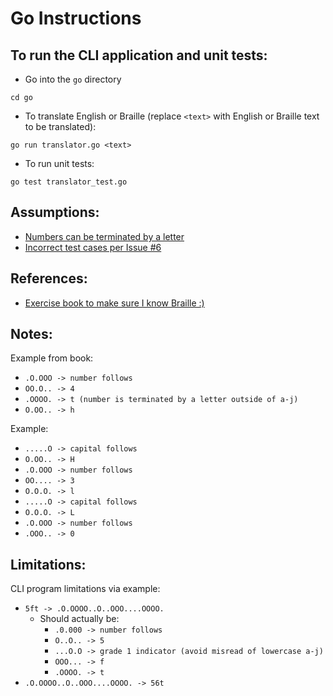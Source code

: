 # Go Instructions

## To run the CLI application and unit tests:
- Go into the `go` directory
```
cd go
```
- To translate English or Braille (replace `<text>` with English or Braille text to be translated):
```
go run translator.go <text>
```
- To run unit tests:
```
go test translator_test.go
```

## Assumptions:
- [Numbers can be terminated by a letter](https://www.nationalbraille.org/forums/topic/letters-following-numbers/)
- [Incorrect test cases per Issue #6](https://github.com/DevDegree/eng-intern-challenge/issues/6)

## References:
- [Exercise book to make sure I know Braille :)](https://cnib.ca/sites/default/files/2021-09/Reading-Uncontracted-Braille-2014_0.pdf)

## Notes:

Example from book:
- `.O.OOO -> number follows`
- `OO.O.. -> 4`
- `.OOOO. -> t (number is terminated by a letter outside of a-j)`
- `O.OO.. -> h`

Example:
- `.....O -> capital follows`
- `O.OO.. -> H`
- `.O.OOO -> number follows`
- `OO.... -> 3`
- `O.O.O. -> l`
- `.....O -> capital follows`
- `O.O.O. -> L`
- `.O.OOO -> number follows`
- `.OOO.. -> 0`

## Limitations:

CLI program limitations via example:
- `5ft -> .O.OOOO..O..OOO....OOOO.`
    - Should actually be:
        - `.0.000 -> number follows`
        - `O..O.. -> 5`
        - `...O.O -> grade 1 indicator (avoid misread of lowercase a-j)`
        - `OOO... -> f`
        - `.OOOO. -> t`
- `.O.OOOO..O..OOO....OOOO. -> 56t`